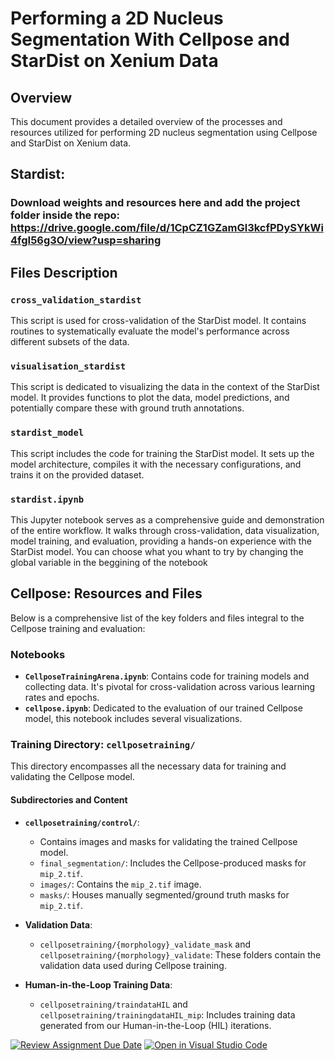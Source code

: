 # Performing a 2D Nucleus Segmentation With Cellpose and StarDist on Xenium Data

## Overview
This document provides a detailed overview of the processes and resources utilized for performing 2D nucleus segmentation using Cellpose and StarDist on Xenium data.


## Stardist: 

### Download weights and resources here and add the project folder inside the repo: https://drive.google.com/file/d/1CpCZ1GZamGl3kcfPDySYkWi4fgI56g3O/view?usp=sharing
## Files Description

### `cross_validation_stardist`
This script is used for cross-validation of the StarDist model. It contains routines to systematically evaluate the model's performance across different subsets of the data.

### `visualisation_stardist`
This script is dedicated to visualizing the data in the context of the StarDist model. It provides functions to plot the data, model predictions, and potentially compare these with ground truth annotations.

### `stardist_model`
This script includes the code for training the StarDist model. It sets up the model architecture, compiles it with the necessary configurations, and trains it on the provided dataset.

### `stardist.ipynb`
This Jupyter notebook serves as a comprehensive guide and demonstration of the entire workflow. It walks through cross-validation, data visualization, model training, and evaluation, providing a hands-on experience with the StarDist model.
You can choose what you whant to try by changing the global variable in the beggining of the notebook


## Cellpose: Resources and Files
Below is a comprehensive list of the key folders and files integral to the Cellpose training and evaluation:

### Notebooks
- **`CellposeTrainingArena.ipynb`**: Contains code for training models and collecting data. It's pivotal for cross-validation across various learning rates and epochs.
- **`cellpose.ipynb`**: Dedicated to the evaluation of our trained Cellpose model, this notebook includes several visualizations.

### Training Directory: `cellposetraining/`
This directory encompasses all the necessary data for training and validating the Cellpose model.

#### Subdirectories and Content
- **`cellposetraining/control/`**: 
  - Contains images and masks for validating the trained Cellpose model.
  - `final_segmentation/`: Includes the Cellpose-produced masks for `mip_2.tif`.
  - `images/`: Contains the `mip_2.tif` image.
  - `masks/`: Houses manually segmented/ground truth masks for `mip_2.tif`.

- **Validation Data**: 
  - `cellposetraining/{morphology}_validate_mask` and `cellposetraining/{morphology}_validate`: These folders contain the validation data used during Cellpose training.

- **Human-in-the-Loop Training Data**: 
  - `cellposetraining/traindataHIL` and `cellposetraining/trainingdataHIL_mip`: Includes training data generated from our Human-in-the-Loop (HIL) iterations.


[![Review Assignment Due Date](https://classroom.github.com/assets/deadline-readme-button-24ddc0f5d75046c5622901739e7c5dd533143b0c8e959d652212380cedb1ea36.svg)](https://classroom.github.com/a/fEFF99tU)
[![Open in Visual Studio Code](https://classroom.github.com/assets/open-in-vscode-718a45dd9cf7e7f842a935f5ebbe5719a5e09af4491e668f4dbf3b35d5cca122.svg)](https://classroom.github.com/online_ide?assignment_repo_id=12918895&assignment_repo_type=AssignmentRepo)

